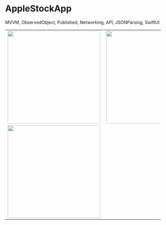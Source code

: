 # AppleStockApp
MVVM, ObservedObject, Published, Networking, API, JSONParsing, SwiftUI


<table>
  <tr>
    <td>
    <a href="url"><img src="https://user-images.githubusercontent.com/31929901/191743935-f3bf87bb-fb46-494a-99df-15f361792c85.png" align="left" width="300"></a>
    </td>
    <td>
      <a href="url"><img src="https://user-images.githubusercontent.com/31929901/191743959-ff81b150-666d-45e8-982a-df717feb6f85.png" align="left" width="300"></a>
    </td>
  </tr>
  <tr>
    <td><a href="url"><img src="https://user-images.githubusercontent.com/31929901/191744040-c40a202c-7a5f-44da-a3f0-d8677b4db569.png" align="left" width="300"></a></td>
  </tr>
</table>
